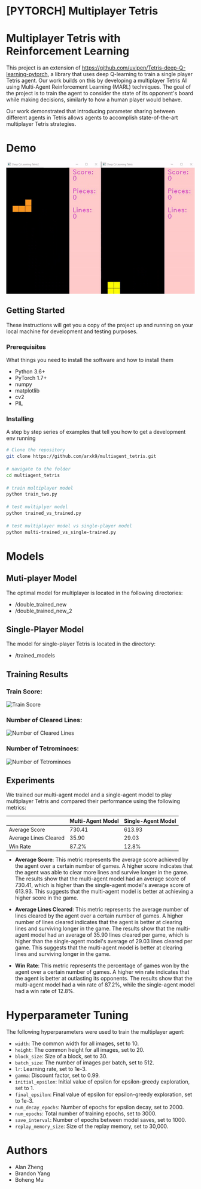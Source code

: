 # [PYTORCH] Multiplayer Tetris

# Multiplayer Tetris with Reinforcement Learning

This project is an extension of https://github.com/uvipen/Tetris-deep-Q-learning-pytorch, a library that uses deep Q-learning to train a single player Tetris agent. Our work builds on this by developing a multiplayer Tetris AI using Multi-Agent Reinforcement Learning (MARL) techniques. The goal of the project is to train the agent to consider the state of its opponent's board while making decisions, similarly to how a human player would behave.

Our work demonstrated that introducing parameter sharing between different agents in Tetris allows agents to accomplish state-of-the-art multiplayer Tetris strategies. 

# Demo
![](https://github.com/arxk9/multiagent_tetris/blob/main/demo/trained_agents.gif)

## Getting Started

These instructions will get you a copy of the project up and running on your local machine for development and testing purposes.

### Prerequisites

What things you need to install the software and how to install them

- Python 3.6+
- PyTorch 1.7+
- numpy 
- matplotlib
- cv2
- PIL

### Installing

A step by step series of examples that tell you how to get a development env running

```bash
# Clone the repository
git clone https://github.com/arxk9/multiagent_tetris.git

# navigate to the folder
cd multiagent_tetris

# train multiplayer model
python train_two.py

# test multiplyer model
python trained_vs_trained.py

# test multiplayer model vs single-player model
python multi-trained_vs_single-trained.py
```

# Models

## Muti-player Model
The optimal model for multiplayer is located in the following directories:
- /double_trained_new
- /double_trained_new_2

## Single-Player Model
The model for single-player Tetris is located in the directory:
- /trained_models

## Training Results

### Train Score:
![Train Score](https://github.com/branyang02/multiagent_tetris/blob/main/LeakyReLU_50k_results/Train_Score.svg)

### Number of Cleared Lines:
![Number of Cleared Lines](https://github.com/branyang02/multiagent_tetris/blob/main/LeakyReLU_50k_results/Train_Cleared_lines.svg)

### Number of Tetrominoes:
![Number of Tetrominoes](https://github.com/branyang02/multiagent_tetris/blob/main/LeakyReLU_50k_results/Train_Tetrominoes.svg)

## Experiments
We trained our multi-agent model and a single-agent model to play multiplayer Tetris and compared their performance using the following metrics:

|    | Multi-Agent Model | Single-Agent Model |
|----|--------------------|--------------------|
|Average Score | 730.41 | 613.93 |
|Average Lines Cleared | 35.90 | 29.03 |
|Win Rate| 87.2% | 12.8% |
- **Average Score**: This metric represents the average score achieved by the agent over a certain number of games. A higher score indicates that the agent was able to clear more lines and survive longer in the game. The results show that the multi-agent model had an average score of 730.41, which is higher than the single-agent model's average score of 613.93. This suggests that the multi-agent model is better at achieving a higher score in the game.

- **Average Lines Cleared**: This metric represents the average number of lines cleared by the agent over a certain number of games. A higher number of lines cleared indicates that the agent is better at clearing lines and surviving longer in the game. The results show that the multi-agent model had an average of 35.90 lines cleared per game, which is higher than the single-agent model's average of 29.03 lines cleared per game. This suggests that the multi-agent model is better at clearing lines and surviving longer in the game.

- **Win Rate**: This metric represents the percentage of games won by the agent over a certain number of games. A higher win rate indicates that the agent is better at outlasting its opponents. The results show that the multi-agent model had a win rate of 87.2%, while the single-agent model had a win rate of 12.8%.



# Hyperparameter Tuning

The following hyperparameters were used to train the multiplayer agent:

- `width`: The common width for all images, set to 10.
- `height`: The common height for all images, set to 20.
- `block_size`: Size of a block, set to 30.
- `batch_size`: The number of images per batch, set to 512.
- `lr`: Learning rate, set to 1e-3.
- `gamma`: Discount factor, set to 0.99.
- `initial_epsilon`: Initial value of epsilon for epsilon-greedy exploration, set to 1.
- `final_epsilon`: Final value of epsilon for epsilon-greedy exploration, set to 1e-3.
- `num_decay_epochs`: Number of epochs for epsilon decay, set to 2000.
- `num_epochs`: Total number of training epochs, set to 3000.
- `save_interval`: Number of epochs between model saves, set to 1000.
- `replay_memory_size`: Size of the replay memory, set to 30,000.



# Authors
* Alan Zheng
* Brandon Yang
* Boheng Mu


